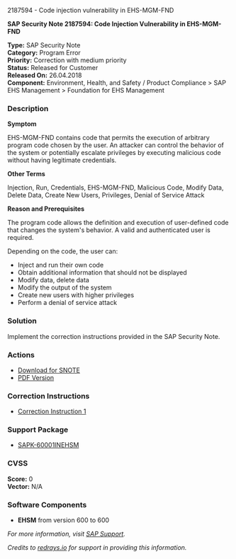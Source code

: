 2187594 - Code injection vulnerability in EHS-MGM-FND

**SAP Security Note 2187594: Code Injection Vulnerability in EHS-MGM-FND**

**Type:** SAP Security Note  
**Category:** Program Error  
**Priority:** Correction with medium priority  
**Status:** Released for Customer  
**Released On:** 26.04.2018  
**Component:** Environment, Health, and Safety / Product Compliance > SAP EHS Management > Foundation for EHS Management

### Description

**Symptom**

EHS-MGM-FND contains code that permits the execution of arbitrary program code chosen by the user. An attacker can control the behavior of the system or potentially escalate privileges by executing malicious code without having legitimate credentials.

**Other Terms**

Injection, Run, Credentials, EHS-MGM-FND, Malicious Code, Modify Data, Delete Data, Create New Users, Privileges, Denial of Service Attack

**Reason and Prerequisites**

The program code allows the definition and execution of user-defined code that changes the system's behavior. A valid and authenticated user is required.

Depending on the code, the user can:
- Inject and run their own code
- Obtain additional information that should not be displayed
- Modify data, delete data
- Modify the output of the system
- Create new users with higher privileges
- Perform a denial of service attack

### Solution

Implement the correction instructions provided in the SAP Security Note.

### Actions

- [Download for SNOTE](https://notesdownloads.sap.com/note/0040000000797252018)
- [PDF Version](https://userapps.support.sap.com/sap/support/sfm/notes/print/0002187594?language=en-US&token=C3C90922252C4B55AEB3A458B3901B62)

### Correction Instructions

- [Correction Instruction 1](https://me.sap.com/corrins/0002187594/9587)

### Support Package

- [SAPK-60001INEHSM](https://me.sap.com/supportpackage/SAPK-60001INEHSM)

### CVSS

**Score:** 0  
**Vector:** N/A

### Software Components

- **EHSM** from version 600 to 600

_For more information, visit [SAP Support](https://me.sap.com/)._

_Credits to [redrays.io](https://redrays.io) for support in providing this information._
